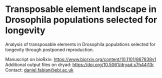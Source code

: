 # Transposable element landscape in Drosophila populations selected for longevity
Analysis of transposable elements in Drosophila populations selected for longevity through postponed reproduction.

Manuscript on bioRxiv: https://www.biorxiv.org/content/10.1101/867838v1
Additional output files on dryad: https://doi.org/10.5061/dryad.s7h44j13r
Contact: daniel.fabian@ebi.ac.uk
